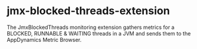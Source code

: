# jmx-blocked-threads-extension
The JmxBlockedThreads monitoring extension gathers metrics for a BLOCKED, RUNNABLE &amp; WAITING threads in a JVM and sends them to the AppDynamics Metric Browser.
